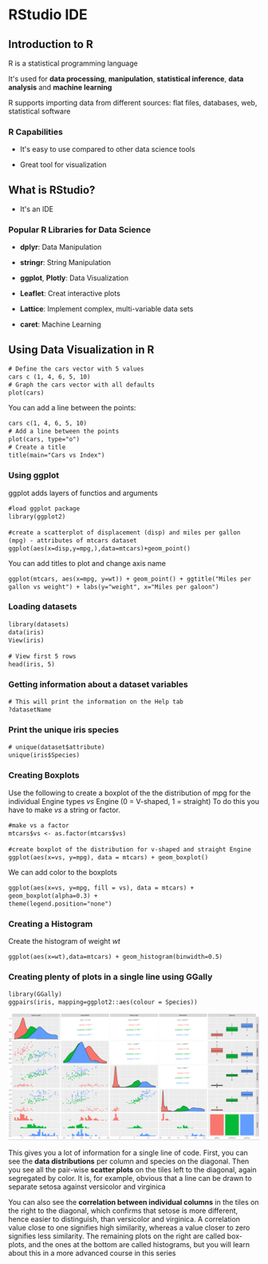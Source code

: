 # RStudio IDE

## Introduction to R

R is a statistical programming language

It's used for **data processing**, **manipulation**, **statistical inference**, **data analysis** and **machine learning**

R supports importing data from different sources: flat files, databases, web, statistical software

### R Capabilities

* It's easy to use compared to other data science tools

* Great tool for visualization

## What is RStudio?

* It's an IDE

### Popular R Libraries for Data Science

* **dplyr**: Data Manipulation

* **stringr**: String Manipulation

* **ggplot**, **Plotly**: Data Visualization

*  **Leaflet**: Creat interactive plots

* **Lattice**: Implement complex, multi-variable data sets

* **caret**: Machine Learning

## Using Data Visualization in R

```
# Define the cars vector with 5 values
cars c (1, 4, 6, 5, 10)
# Graph the cars vector with all defaults
plot(cars)
```

You can add a line between the points:
```
cars c(1, 4, 6, 5, 10)
# Add a line between the points
plot(cars, type="o")
# Create a title
title(main="Cars vs Index")
```

### Using ggplot

ggplot adds layers of functios and arguments

```
#load ggplot package
library(ggplot2)

#create a scatterplot of displacement (disp) and miles per gallon (mpg) - attributes of mtcars dataset
ggplot(aes(x=disp,y=mpg,),data=mtcars)+geom_point()
```

You can add titles to plot and change axis name

```
ggplot(mtcars, aes(x=mpg, y=wt)) + geom_point() + ggtitle("Miles per gallon vs weight") + labs(y="weight", x="Miles per galoon")
```

### Loading datasets

```
library(datasets)
data(iris)
View(iris)

# View first 5 rows
head(iris, 5)
```

### Getting information about a dataset variables
```
# This will print the information on the Help tab
?datasetName
```

### Print the unique iris species

```
# unique(dataset$attribute)
unique(iris$Species)
```

### Creating Boxplots

Use the following to create a boxplot of the the distribution of mpg for the individual Engine types *vs* Engine (0 = V-shaped, 1 = straight)
To do this you have to make *vs* a string or factor.

```
#make vs a factor
mtcars$vs <- as.factor(mtcars$vs)

#create boxplot of the distribution for v-shaped and straight Engine
ggplot(aes(x=vs, y=mpg), data = mtcars) + geom_boxplot()
```

We can add color to the boxplots

```
ggplot(aes(x=vs, y=mpg, fill = vs), data = mtcars) + 
geom_boxplot(alpha=0.3) +
theme(legend.position="none")
```

### Creating a Histogram

Create the histogram of weight *wt*

```
ggplot(aes(x=wt),data=mtcars) + geom_histogram(binwidth=0.5)
```

### Creating plenty of plots in a single line using GGally

```
library(GGally)
ggpairs(iris, mapping=ggplot2::aes(colour = Species))
```

![GGally Plots in R](./assets/module5/ggally_plots.png)

This gives you a lot of information for a single line of code. First, you can see the **data distributions** per column and species on the diagonal. Then you see all the pair-wise **scatter plots** on the tiles left to the diagonal, again segregated by color. It is, for example, obvious that a line can be drawn to separate setosa against versicolor and virginica

You can also see the **correlation between individual columns** in the tiles on the right to the diagonal, which confirms that setose is more different, hence easier to distinguish, than versicolor and virginica. A correlation value close to one signifies high similarity, whereas a value closer to zero signifies less similarity. The remaining plots on the right are called box-plots, and the ones at the bottom are called histograms, but you will learn about this in a more advanced course in this series